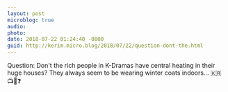 ```yaml
---
layout: post
microblog: true
audio: 
photo: 
date: 2018-07-22 01:24:40 -0800
guid: http://kerim.micro.blog/2018/07/22/question-dont-the.html
---
```

Question: Don't the rich people in K-Dramas have central heating in their huge houses? They always seem to be wearing winter coats indoors… 🇰🇷📺🧥❓
